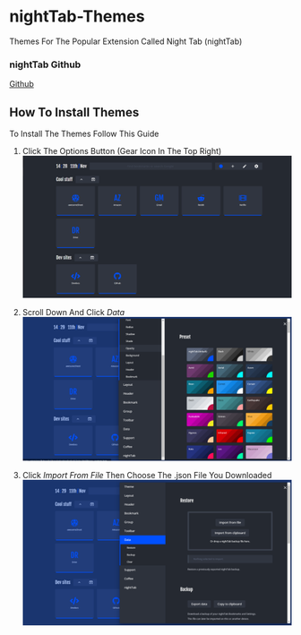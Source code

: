# nightTab-Themes
Themes For The Popular Extension Called Night Tab (nightTab)

### nightTab Github
[Github](https://github.com/zombieFox/nightTab)

## How To Install Themes
To Install The Themes Follow This Guide

1. Click The Options Button (Gear Icon In The Top Right)
![Not Loaded](/Tutorial/1.PNG)

2. Scroll Down And Click *Data*
![Not Loaded](/Tutorial/2.PNG)

3. Click *Import From File* Then Choose The .json File You Downloaded 
![Not Loaded](/Tutorial/3.PNG)
